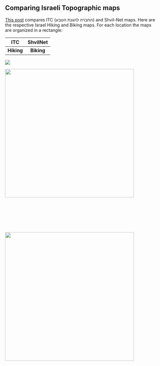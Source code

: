 ## Comparing Israeli Topographic maps
[This post](https://blog.off-road.io/%D7%97%D7%99%D7%93%D7%95%D7%A9%D7%99%D7%9D-%D7%9C%D7%A9%D7%A0%D7%94-%D7%94%D7%97%D7%93%D7%A9%D7%94/)
compares ITC (החברה להגנת הטבע) and Shvil-Net maps. Here are the respective Israel Hiking and Biking maps. For each location the maps are organized in a rectangle:

|ITC|ShvilNet|
|:----:|:---:|
|**Hiking**|**Biking**|

![](https://user-images.githubusercontent.com/1304610/45303191-e8d8c700-b51d-11e8-9c1c-bad43d00e9e4.png)

<img width="422" src="https://user-images.githubusercontent.com/1304610/45306506-8aafe200-b525-11e8-9536-cd0b6467062e.jpg"><div style="padding: 50"></div><img width="422" src="https://user-images.githubusercontent.com/1304610/45306505-8a174b80-b525-11e8-84fe-97e32a496db7.jpg">
